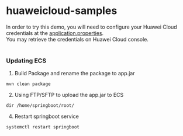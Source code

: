 # huaweicloud-samples

In order to try this demo, you will need to configure your Huawei Cloud credentials at the [application.properties](https://github.com/jxian725/huaweicloud-samples/blob/main/src/main/resources/application.properties).
<br>You may retrieve the credentials on Huawei Cloud console.
<br><br>
### Updating ECS
1. Build Package and rename the package to app.jar
```
mvn clean package
```
2. Using FTP/SFTP to upload the app.jar to ECS
```
dir /home/springboot/root/
```
4. Restart springboot service
```
systemctl restart springboot
```
